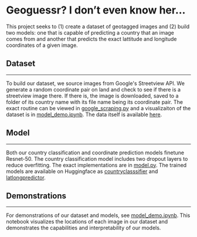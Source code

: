 # Geoguessr? I don’t even know her...
This project seeks to (1) create a dataset of geotagged images and (2) build two models: one that is capable of predicting a country that an image comes from and another that predicts the exact lattitude and longitude coordinates of a given image.

## Dataset

---
To build our dataset, we source images from Google's Streetview API. We generate a random coordinate pair on land and check to see if there is a streetview image there. If there is, the image is downloaded, saved to a folder of its country name with its file name being its coordinate pair. The exact routine can be viewed in [google_scraping.py](https://github.com/4D0R/GeoGuessr/blob/a99b0554a2c750334c174ee1fd2ac45b97331636/google_scraping.py) and a visualizaiton of the dataset is in [model_demo.ipynb](https://github.com/4D0R/GeoGuessr/blob/a99b0554a2c750334c174ee1fd2ac45b97331636/model_demo.ipynb). The data itself is available [here](https://www.kaggle.com/datasets/rohanmyer/geotagged-streetview-images-15k).

## Model

---
Both our country classification and coordinate prediction models finetune Resnet-50. The country classification model includes two dropout layers to reduce overfitting. The exact implementations are in [model.py](https://github.com/4D0R/GeoGuessr/blob/a99b0554a2c750334c174ee1fd2ac45b97331636/model.py). The trained models are available on Huggingface as [countryclasssifier](https://huggingface.co/rohanmyer/countryclassifier) and [latlongpredictor](https://huggingface.co/rohanmyer/latlongpredictor).

## Demonstrations

---
For demonstrations of our dataset and models, see [model_demo.ipynb](https://github.com/4D0R/GeoGuessr/blob/a99b0554a2c750334c174ee1fd2ac45b97331636/model_demo.ipynb). This notebook visualizes the locations of each image in our dataset and demonstrates the capabilities and interpretability of our models. 
